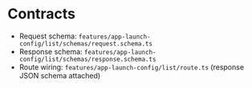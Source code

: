 # Contracts

- Request schema: `features/app-launch-config/list/schemas/request.schema.ts`
- Response schema: `features/app-launch-config/list/schemas/response.schema.ts`
- Route wiring: `features/app-launch-config/list/route.ts` (response JSON schema attached)
